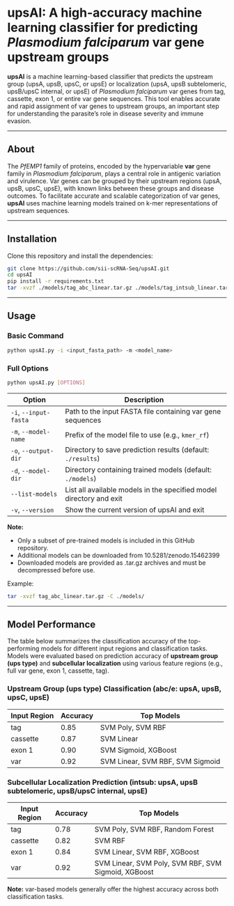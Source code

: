 # upsAI: A high-accuracy machine learning classifier for predicting *Plasmodium falciparum* var gene upstream groups 

**upsAI** is a machine learning-based classifier that predicts the upstream group (upsA, upsB, upsC, or upsE) or localization (upsA, upsB subtelomeric, upsB/upsC internal, or upsE) of *Plasmodium falciparum* var genes from tag, cassette, exon 1, or entire var gene sequences. This tool enables accurate and rapid assignment of var genes to upstream groups, an important step for understanding the parasite’s role in disease severity and immune evasion.

---

## About

The *PfEMP1* family of proteins, encoded by the hypervariable **var** gene family in *Plasmodium falciparum*, plays a central role in antigenic variation and virulence. Var genes can be grouped by their upstream regions (upsA, upsB, upsC, upsE), with known links between these groups and disease outcomes.
To facilitate accurate and scalable categorization of var genes, **upsAI** uses machine learning models trained on k-mer representations of upstream sequences.

---

## Installation

Clone this repository and install the dependencies:

```bash
git clone https://github.com/sii-scRNA-Seq/upsAI.git
cd upsAI
pip install -r requirements.txt
tar -xvzf ./models/tag_abc_linear.tar.gz ./models/tag_intsub_linear.tar.gz -C ./models/
```

---

## Usage

### Basic Command

```bash
python upsAI.py -i <input_fasta_path> -m <model_name>
```

### Full Options

```bash
python upsAI.py [OPTIONS]
```

| Option                | Description                                                         |
| --------------------- | ------------------------------------------------------------------- |
| `-i`, `--input-fasta` | Path to the input FASTA file containing var gene sequences          |
| `-m`, `--model-name`  | Prefix of the model file to use (e.g., `kmer_rf`)                   |
| `-o`, `--output-dir`  | Directory to save prediction results (default: `./results`)         |
| `-d`, `--model-dir`   | Directory containing trained models (default: `./models`)           |
| `--list-models`       | List all available models in the specified model directory and exit |
| `-v`, `--version`     | Show the current version of upsAI and exit                          |


**Note:**
- Only a subset of pre-trained models is included in this GitHub repository.
- Additional models can be downloaded from 10.5281/zenodo.15462399
- Downloaded models are provided as .tar.gz archives and must be decompressed before use.

Example:
```bash
tar -xvzf tag_abc_linear.tar.gz -C ./models/
```

---

## Model Performance

The table below summarizes the classification accuracy of the top-performing models for different input regions and classification tasks. Models were evaluated based on prediction accuracy of **upstream group (ups type)** and **subcellular localization** using various feature regions (e.g., full var gene, exon 1, cassette, tag).

### Upstream Group (ups type) Classification (abc/e: upsA, upsB, upsC, upsE)

| Input Region | Accuracy | Top Models                                       |
|--------------|----------|--------------------------------------------------|
| tag          | 0.85     | SVM Poly, SVM RBF                                |
| cassette     | 0.87     | SVM Linear                                       |
| exon 1       | 0.90     | SVM Sigmoid, XGBoost                             |
| var          | 0.92     | SVM Linear, SVM RBF, SVM Sigmoid                 |

### Subcellular Localization Prediction (intsub: upsA, upsB subtelomeric, upsB/upsC internal, upsE)

| Input Region | Accuracy | Top Models                                          |
|--------------|----------|-----------------------------------------------------|
| tag          | 0.78     | SVM Poly, SVM RBF, Random Forest                    |
| cassette     | 0.82     | SVM RBF                                             |
| exon 1       | 0.84     | SVM Linear, SVM RBF, XGBoost                        |
| var          | 0.92     | SVM Linear, SVM Poly, SVM RBF, SVM Sigmoid, XGBoost |

**Note:** var-based models generally offer the highest accuracy across both classification tasks.
